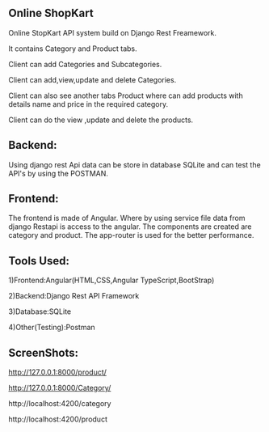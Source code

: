 ## Online ShopKart 

Online StopKart API system build on Django Rest Freamework.

It contains Category and Product tabs.

Client can add Categories and Subcategories.

Client can add,view,update and delete Categories.

Client can also see another tabs Product where can add products with details name and price in the required category.

Client can do the view ,update and delete the products.

## Backend:
Using django rest Api data can be store in database SQLite and can test the API's by using the POSTMAN.

## Frontend:
The frontend is made of Angular. Where by using service file  data from django Restapi is access to the angular.
The components are created are category and product.
The app-router is used for the better performance.

 





## Tools Used:

 1)Frontend:Angular(HTML,CSS,Angular TypeScript,BootStrap)

 2)Backend:Django Rest API Framework

 3)Database:SQLite

 4)Other(Testing):Postman

## ScreenShots:


http://127.0.0.1:8000/product/

http://127.0.0.1:8000/Category/

http://localhost:4200/category

http://localhost:4200/product
